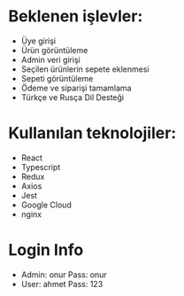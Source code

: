# Beklenen işlevler: 
- Üye girişi
- Ürün görüntüleme
- Admin veri girişi
- Seçilen ürünlerin sepete eklenmesi
- Sepeti görüntüleme
- Ödeme ve siparişi tamamlama
- Türkçe ve Rusça Dil Desteği

# Kullanılan teknolojiler:
- React
- Typescript
- Redux
- Axios
- Jest
- Google Cloud
- nginx


# Login Info
- Admin: onur Pass: onur
- User: ahmet Pass: 123